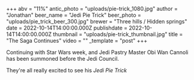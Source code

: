 +++
abv = "11%"
antic_photo = "uploads/pie-trick_1080.jpg"
author = "Jonathan"
beer_name = "Jedi Pie Trick"
beer_photo = "uploads/pie_trick_beer_300.jpg"
brewer = "Three hills / Hidden springs"
date = 2022-10-14T14:00:00.000Z
publishdate = 2022-10-14T14:00:00.000Z
thumbnail = "uploads/pie-trick_thumbnail.jpg"
title = "The Saga Continues"
video = ""
_template = "post"
+++

Continuing with Star Wars week, and Jedi Pastry Master Obi Wan Cannoli has been summoned before the Jedi Council. 

They're all really excited to see his _Jedi Pie Trick_
